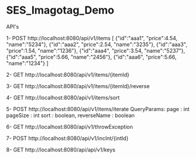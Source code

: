 # SES_Imagotag_Demo

API's

1-  POST
    http://localhost:8080/api/v1/items
[
{"id":"aaa1", "price":4.54, "name":"5234"},
{"id":"aaa2", "price":2.54, "name":"3235"},
{"id":"aaa3", "price":1.54, "name":"1236"},
{"id":"aaa4", "price":3.54, "name":"5237"},
{"id":"aaa5", "price":5.66, "name":"2456"},
{"id":"aaa6", "price":5.66, "name":"1234"}
]

2- GET 
   http://localhost:8080/api/v1/items/{itemId}


3- GET
  http://localhost:8080/api/v1/items/{itemId}/reverse

4- GET
   http://localhost:8080/api/v1/items/sort

5- POST
   http://localhost:8080/api/v1/items/iterate
      QueryParams:
         page : int
         pageSize : int
         sort : boolean,
         reverseName : boolean

6- GET
    http://localhost:8080/api/v1/throwException

7- POST
   http://localhost:8080/api/v1/incInt/{intId}

8- GET
   http://localhost:8080/api/api/v1/keys
